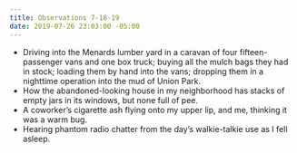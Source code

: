 ```yaml
---
title: Observations 7-18-19
date: 2019-07-26 23:03:00 -05:00
---
```


- Driving into the Menards lumber yard in a caravan of four fifteen-passenger vans and one box truck; buying all the mulch bags they had in stock; loading them by hand into the vans; dropping them in a nighttime operation into the mud of Union Park.
- How the abandoned-looking house in my neighborhood has stacks of empty jars in its windows, but none full of pee.
- A coworker’s cigarette ash flying onto my upper lip, and me, thinking it was a warm bug.
- Hearing phantom radio chatter from the day’s walkie-talkie use as I fell asleep.
